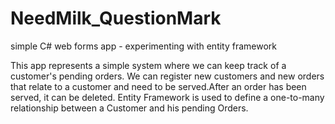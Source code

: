 # NeedMilk_QuestionMark
simple C# web forms app - experimenting with entity framework

This app represents a simple system where we can keep track of a customer's pending orders.
We can register new customers and new orders that relate to a customer and need to be served.After an order has been served, it can be deleted.
Entity Framework is used to define a one-to-many relationship between a Customer and his pending Orders.
